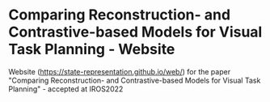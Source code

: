# Comparing Reconstruction- and Contrastive-based Models for Visual Task Planning  - Website
Website (https://state-representation.github.io/web/) for the paper "Comparing Reconstruction- and Contrastive-based Models for Visual Task Planning" - accepted at IROS2022